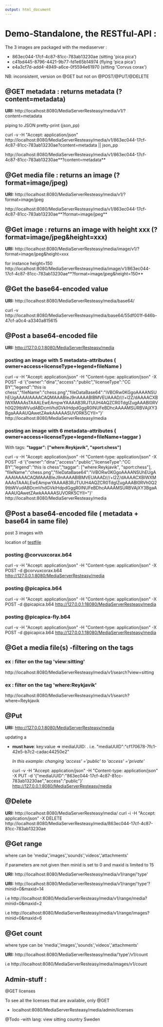 ```yaml
---
output: html_document
---
```

# Demo-Standalone, the RESTful-API :
The 3 images are packaged with the mediaserver :<p>
* 863ec044-17cf-4c87-81cc-783ab13230ae (sitting 'pica pica')
* c41bd445-8796-4421-9b77-fd1e65b14974 (flying 'pica pica')
* e4a3cf7d-add4-4949-a6ce-0f5594e61970 (sitting 'Corvus corax')

NB: inconsistent, version on @GET but not on @POST/@PUT/@DELETE <br>

## @GET metadata : returns metadata (?content=metadata)
**URI:** http://localhost:8080/MediaServerResteasy/media/v1/<uuid>?content=metadata <p>
piping to JSON pretty-print (json_pp) <p>
curl -v -H "Accept: application/json" http://localhost:8080/MediaServerResteasy/media/v1/863ec044-17cf-4c87-81cc-783ab13230ae?content=metadata || json_pp <p>

http://localhost:8080/MediaServerResteasy/media/v1/863ec044-17cf-4c87-81cc-783ab13230ae**?content=metadata**<p>

## @Get media file : returns an image (?format=image/jpeg)
**URI:** http://localhost:8080/MediaServerResteasy/media/v1/<uuid>?format=image/jpeg <p>
http://localhost:8080/MediaServerResteasy/media/v1/863ec044-17cf-4c87-81cc-783ab13230ae**?format=image/jpeg**<p>

## @Get image : returns an image with height xxx (?format=image/jpeg&height=xxx)
**URI:** http://localhost:8080/MediaServerResteasy/media/image/v1/<uuid>?format=image/jpeg&height=xxx <p>
for instance height=150 <br>
http://localhost:8080/MediaServerResteasy/media/image/v1/863ec044-17cf-4c87-81cc-783ab13230ae**?format=image/jpeg&height=150**

## @Get the base64-encoded value
**URI:** http://localhost:8080/MediaServerResteasy/media/base64/<uuid> <p>
curl -v  http://localhost:8080/MediaServerResteasy/media/base64/55df001f-646b-47cf-a0c4-a3340a815615

## @Post a base64-encoded file
**URI:** http://127.0.0.1:8080/MediaServerResteasy/media<p>

### posting an image with 5 metadata-attributes ( owner+access+licenseType+legend+fileName )
curl -v -H "Accept: application/json" -H "Content-type: application/json" -X POST -d '{"owner":"dina","access":"public","licenseType":"CC BY","legend":"this is chess","fileName":"chess.png","fileDataBase64":"iVBORw0KGgoAAAANSUhEUgAAAAIAAAACAQMAAABIeJ9nAAAABlBMVEUAAAD///+l2Z/dAAAACXBIWXMAAAsTAAALEwEAmpwYAAAAB3RJTUUH4AQZCR0TdgIZugAAABl0RVh0Q29tbWVudABDcmVhdGVkIHdpdGggR0lNUFeBDhcAAAAMSURBVAjXY3BgaAAAAUQAwetZAwkAAAAASUVORK5CYII="}' http://localhost:8080/MediaServerResteasy/media <p>

### posting an image with 6 metadata-attributes ( owner+access+licenseType+legend+fileName+taggar )
With tags: **"taggar": ["where:Reykjavik", "sport:chess"]** <p>
curl -v -H "Accept: application/json" -H "Content-type: application/json" -X POST -d '{"owner":"dina","access":"public","licenseType":"CC BY","legend":"this is chess","taggar": ["where:Reykjavik", "sport:chess"], "fileName":"chess.png","fileDataBase64":"iVBORw0KGgoAAAANSUhEUgAAAAIAAAACAQMAAABIeJ9nAAAABlBMVEUAAAD///+l2Z/dAAAACXBIWXMAAAsTAAALEwEAmpwYAAAAB3RJTUUH4AQZCR0TdgIZugAAABl0RVh0Q29tbWVudABDcmVhdGVkIHdpdGggR0lNUFeBDhcAAAAMSURBVAjXY3BgaAAAAUQAwetZAwkAAAAASUVORK5CYII="}' http://localhost:8080/MediaServerResteasy/media

## @Post a base64-encoded file ( metadata + base64 in same file)
post 3 images with <p>
location of  [testfile](https://github.com/DINA-Web/mediaserver-module/tree/master/docs/example-files)<p>

### posting @corvuxcorax.b64
curl -v -H "Accept: application/json" -H "Content-type: application/json" -X POST -d @corvuxcorax.b64 http://127.0.0.1:8080/MediaServerResteasy/media


### posting @picapica.b64
curl -v -H "Accept: application/json" -H "Content-type: application/json" -X POST -d @picapica.b64 http://127.0.0.1:18080/MediaServerResteasy/media

### posting @picapica-fly.b64
curl -v -H "Accept: application/json" -H "Content-type: application/json" -X POST -d @picapica.b64 http://127.0.0.1:18080/MediaServerResteasy/media


## @Get a media file(s) -filtering  on the tags 
### ex :  filter on the  tag 'view:sitting'
http://localhost:8080/MediaServerResteasy/media/v1/search?view=sitting

### ex :  filter on the  tag 'where:Reykjavik'
http://localhost:8080/MediaServerResteasy/media/v1/search?where=Reykjavik

## @Put 
**URI:** http://127.0.0.1:8080/MediaServerResteasy/media<p>
updating a
* **must have**: key:value => mediaUUID:<UUID>  . i.e.  "mediaUUID":"cf170678-7fc1-42e5-b7c2-cadac44250e2" <p>
*In this example: changing 'access' ='public' to 'access' ='private'* <p>
curl -v -H "Accept: application/json" -H "Content-type: application/json" -X PUT -d  '{"mediaUUID":"863ec044-17cf-4c87-81cc-783ab13230ae","access":"public"}' http://127.0.0.1:8080/MediaServerResteasy/media

## @Delete
**URI:**  http://localhost:8080/MediaServerResteasy/media/<uuid>
curl -i -H "Accept: application/json" -X DELETE   http://localhost:8080/MediaServerResteasy/media/863ec044-17cf-4c87-81cc-783ab13230ae

## @Get range
where <type> can be 'media','images','sounds','videos','attachments' <p>
if parameters are not given then minid is set to 0 and  maxid is limited to 15 <p>
**URI:** http://localhost:8080/MediaServerResteasy/media/v1/range/'type' <p>
**URI:** http://localhost:8080/MediaServerResteasy/media/v1/range/'type'?minid=0&maxid=14 <p>

i.e  http://localhost:8080/MediaServerResteasy/media/v1/range/media?minid=0&maxid=2 <p>
i.e  http://localhost:8080/MediaServerResteasy/media/v1/range/images?minid=0&maxid=6 <p>

## @Get count
where type can be 'media','images','sounds','videos','attachments' <p>
**URI:** http://localhost:8080/MediaServerResteasy/media/'type'/v1/count <p>

i.e  http://localhost:8080/MediaServerResteasy/media/images/v1/count <p>

## Admin-stuff :
@GET licenses<p>
To see all the licenses that are available, only @GET <br>
* localhost:8080/MediaServerResteasy/media/admin/licenses



@Todo
-with lang:
<tags>
  <tag lang=”sv_SE””>
    <name>view</name>
    <value>sitting</value>
  </tag>
<tag lang=”sv_SE””>
    <name>country</name>
    <value>Sweden</value>

